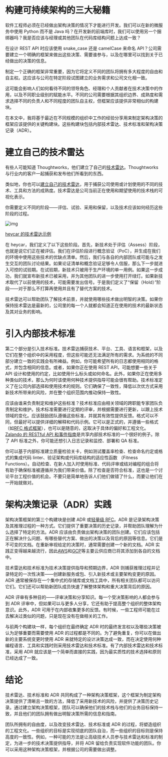 # 构建可持续架构的三大秘籍

软件工程师必须在已经做出架构决策的情况下才能进行开发。我们可以在新的微服务中使用 Python 而不是 Java 吗？在开发新的前端库时，我们可以使用另一个捆绑器吗？我是否应该与经理或其他团队在代码库结构问题上达成一致？

在设计 REST API 时应该使用 snake_case 还是 camelCase 来命名 API？公司需要建立一个明确的框架来做出这些决策、需要谁参与，以及在哪里可以找到关于已经做出的决策的信息。

制定一个正确的框架非常重要，因为它将定义不同的团队将拥有多大程度的自由和自主权。这应该与公司在特定阶段试图建立的业务需求和公司文化相一致。

这可能会影响人们如何看待不同的领导角色、经理和个人贡献者在技术决策中的作用，以及不同职业级别的赋能水平。不同的公司需要根据其组织边界、成熟度和需求选择不同的负责人和不同程度的团队自主权，但框架应该提供非常相似的构建块。

在本文中，我将基于最近在不同规模的组织中工作的经验分享用来制定架构决策的框架应该提供的关键构建块。这些构建块包括内部技术雷达、技术标准和架构决策记录（ADR）。

# 建立自己的技术雷达

有些人可能知道 Thoughtworks，他们建立了自己的[技术雷达](https://www.thoughtworks.com/radar?accessToken=eyJhbGciOiJIUzI1NiIsImtpZCI6ImRlZmF1bHQiLCJ0eXAiOiJKV1QifQ.eyJleHAiOjE2ODQ0ODY0OTcsImZpbGVHVUlEIjoicVV2TUFPSUl3c0V6ck1sNSIsImlhdCI6MTY4NDQ4NjE5NywiaXNzIjoidXBsb2FkZXJfYWNjZXNzX3Jlc291cmNlIiwidXNlcklkIjo2MjMyOH0.-DRomq4lUleBIOWsVGq38sCGHfirSIlBRdrIMxe_lZc)。Thoughtworks 与行业内的客户一起捕获和发布他们所看到的东西。

类似地，你也可以[建立自己的技术雷达](https://www.thoughtworks.com/radar/byor?accessToken=eyJhbGciOiJIUzI1NiIsImtpZCI6ImRlZmF1bHQiLCJ0eXAiOiJKV1QifQ.eyJleHAiOjE2ODQ0ODY0OTcsImZpbGVHVUlEIjoicVV2TUFPSUl3c0V6ck1sNSIsImlhdCI6MTY4NDQ4NjE5NywiaXNzIjoidXBsb2FkZXJfYWNjZXNzX3Jlc291cmNlIiwidXNlcklkIjo2MjMyOH0.-DRomq4lUleBIOWsVGq38sCGHfirSIlBRdrIMxe_lZc)，用于捕获公司使用或计划使用的不同的技术、工具和方法的成熟度。技术雷达是公司当前正在使用和期望使用的技术栈的可视化表示。

你需要定义不同的阶段——评估、试验、采用和保留，以及技术应该如何经历这些阶段的过程。

![img](https://static001.geekbang.org/infoq/65/65fae12cb5aa90efcc163670247ed4d7.webp)

[heycar 的技术雷达示例](https://radar.thoughtworks.com/?sheetId=https%3A%2F%2Fraw.githubusercontent.com%2Fhey-car%2Ftech-radar%2Fmaster%2Ftech-radar.csv&accessToken=eyJhbGciOiJIUzI1NiIsImtpZCI6ImRlZmF1bHQiLCJ0eXAiOiJKV1QifQ.eyJleHAiOjE2ODQ0ODY0OTcsImZpbGVHVUlEIjoicVV2TUFPSUl3c0V6ck1sNSIsImlhdCI6MTY4NDQ4NjE5NywiaXNzIjoidXBsb2FkZXJfYWNjZXNzX3Jlc291cmNlIiwidXNlcklkIjo2MjMyOH0.-DRomq4lUleBIOWsVGq38sCGHfirSIlBRdrIMxe_lZc)

在 heycar，我们定义了以下这些阶段。首先，新技术处于评估（Assess）阶段，也就是说它们正在被评估。我们在评估阶段进行概念验证（PoC），并生成在我们的环境中使用这些技术的优缺点清单。然后，我们与各自的内部团队或可能与之发生交互的团队讨论结果。如果论证清单和概念验证足够令人信服，那么下一步就进入可控的试验期。在试验期，新技术只被用于生产环境的单一用例。如果这一步成功，我们就宣布新技术已被采用，并为其他团队的进一步使用打开绿灯。如果新技术取代了以前使用的技术，可能需要发出信号。于是我们定义了“保留（Hold）”阶段——对于那么不打算再使用并且有了替代方案的技术。

技术雷达可以帮助团队了解技术前景，并就使用哪些技术做出明智的决策。如果你保持技术雷达是最新的，公司里的每一个人就都会知道正在使用的技术的最新状态及其对业务的影响。

# 引入内部技术标准

第二个部分是引入技术标准。技术雷达捕获技术、平台、工具、语言和框架，以及它们在整个组织中的采用程度，但这些可能还无法满足所有的需求。为系统的不同部分建立一致的实践会有所裨益。例如，你可能希望所有的日志都使用相同的格式，并包含相同的信息。或者，如果你正在使用 REST API，可能想要一些关于 API 设计和使用的约定，比如使用什么标头或如何命名。此外，如果你正在使用多种类似的技术，那么为何时该使用何种技术提供指导可能会很有帮助。技术标准定义了在公司内部选择和使用技术的规则。它们确保了一致性，降低以次优方式采用新技术所带来的风险，并在整个组织范围内推动保持一致性。

应该由谁来负责制定和维护这些标准？技术标准应由相关领域的跨职能专家团队负责制定和维护。技术标准需要进行定期的评审，并根据需要进行更新，以跟上技术领域的变化。应该鼓励团队遵循这些标准，并就其有效性提供反馈。格式可以不同，但最好可以提供详细的解释和代码示例。它可以是正式的，并遵循一些格式（如[RFC 格式框架](https://www.rfc-editor.org/rfc/rfc7990.html?accessToken=eyJhbGciOiJIUzI1NiIsImtpZCI6ImRlZmF1bHQiLCJ0eXAiOiJKV1QifQ.eyJleHAiOjE2ODQ0ODY0OTcsImZpbGVHVUlEIjoicVV2TUFPSUl3c0V6ck1sNSIsImlhdCI6MTY4NDQ4NjE5NywiaXNzIjoidXBsb2FkZXJfYWNjZXNzX3Jlc291cmNlIiwidXNlcklkIjo2MjMyOH0.-DRomq4lUleBIOWsVGq38sCGHfirSIlBRdrIMxe_lZc)），也可以是随意的，这取决于具体的偏好和工程文化。[Zalando 的 RESTful API 和事件指南](http://opensource.zalando.com/restful-api-guidelines/?accessToken=eyJhbGciOiJIUzI1NiIsImtpZCI6ImRlZmF1bHQiLCJ0eXAiOiJKV1QifQ.eyJleHAiOjE2ODQ0ODY0OTcsImZpbGVHVUlEIjoicVV2TUFPSUl3c0V6ck1sNSIsImlhdCI6MTY4NDQ4NjE5NywiaXNzIjoidXBsb2FkZXJfYWNjZXNzX3Jlc291cmNlIiwidXNlcklkIjo2MjMyOH0.-DRomq4lUleBIOWsVGq38sCGHfirSIlBRdrIMxe_lZc)是共享内部技术标准的一个很好的例子。除了 API 标准之外，你可能还想引入日志记录和监控、部署和 QA 标准。

你可以基于内部标准建立质量检验关卡，例如测试覆盖率检查、检查命名约定或格式的集成代码 linter、验证架构或代码库结构的适应性函数 （Fitness Functions）。自动检查、在新人加入时使用标准、代码评审或结对编程的组合将有助于确保标准被遵循并为我们带来价值。除了检查是否符合标准，这也是一个讨论平台工程价值的机会。不要只是简单地告诉人们他们做错了什么，而要让他们在一开始就做对。

# 架构决策记录（ADR）实践

架构决策框架的第三个构建块是创建 ADR 或[轻量级 RFC](https://cwiki.apache.org/confluence/display/GEODE/Lightweight+RFC+Process?accessToken=eyJhbGciOiJIUzI1NiIsImtpZCI6ImRlZmF1bHQiLCJ0eXAiOiJKV1QifQ.eyJleHAiOjE2ODQ0ODY0OTcsImZpbGVHVUlEIjoicVV2TUFPSUl3c0V6ck1sNSIsImlhdCI6MTY4NDQ4NjE5NywiaXNzIjoidXBsb2FkZXJfYWNjZXNzX3Jlc291cmNlIiwidXNlcklkIjo2MjMyOH0.-DRomq4lUleBIOWsVGq38sCGHfirSIlBRdrIMxe_lZc)。ADR 是记录架构决策及其推理过程的一种方式。它们提供了重要决策的历史记录，并帮助团队理解为什么选择了特定的方法。ADR 应该由负责做出架构决策的团队创建。它们应该包括正在解决什么问题、有哪些替代方案、做出的决策以及背后的原因等信息。它们是不可变的文档。在重新审视给定的决策时，通常需要创建一个新的文档。ADR 实践正变得越来越流行，因此[AWS](https://docs.aws.amazon.com/prescriptive-guidance/latest/architectural-decision-records/welcome.html?accessToken=eyJhbGciOiJIUzI1NiIsImtpZCI6ImRlZmF1bHQiLCJ0eXAiOiJKV1QifQ.eyJleHAiOjE2ODQ0ODY0OTcsImZpbGVHVUlEIjoicVV2TUFPSUl3c0V6ck1sNSIsImlhdCI6MTY4NDQ4NjE5NywiaXNzIjoidXBsb2FkZXJfYWNjZXNzX3Jlc291cmNlIiwidXNlcklkIjo2MjMyOH0.-DRomq4lUleBIOWsVGq38sCGHfirSIlBRdrIMxe_lZc)和[GCP](https://cloud.google.com/architecture/architecture-decision-records?accessToken=eyJhbGciOiJIUzI1NiIsImtpZCI6ImRlZmF1bHQiLCJ0eXAiOiJKV1QifQ.eyJleHAiOjE2ODQ0ODY0OTcsImZpbGVHVUlEIjoicVV2TUFPSUl3c0V6ck1sNSIsImlhdCI6MTY4NDQ4NjE5NywiaXNzIjoidXBsb2FkZXJfYWNjZXNzX3Jlc291cmNlIiwidXNlcklkIjo2MjMyOH0.-DRomq4lUleBIOWsVGq38sCGHfirSIlBRdrIMxe_lZc)等主要云供应商已将其添加到各自的文档中。

技术雷达和技术标准为技术决策提供指导和预期边界，ADR 则捕获推理过程并记录特定的一次性决策——创建新服务或包、引入新技术或主要架构变更的原因。ADR 通常被保存在一个集中式的存储库或文档工具中，所有相关团队都可以访问它们。它们还可以帮助新团队成员快速了解整体架构和重大决策背后的原因。

ADR 评审有多种目的——评审决策和分享知识。每一个受决策影响的人都会参与到 ADR 评审中，但如果可以与更多人分享，它还有助于提高整个组织的整体架构意识。此外，ADR 可用于在内部收集更多的反馈。有时候，一些工程师可能在过去解决过类似的问题，只是现在没有在做相关的工作。

与前两个构建块一样，每个组织在最终确定 ADR 时的最终发言权以及哪些决策被认为足够重要而需要使用 ADR 的过程都是不同的。为了避免重复，你可以在做出新的主要系统变更时使用 ADR 来就特定的设计决策达成一致，而在决定使用何种编程语言、工具和实践时则采用技术雷达和技术标准。有了内部技术雷达和技术标准，采用 ADR 就应该是一个简单而直接的实践，因为最实质性的技术选择和原则已经达成了一致。

# 结论

技术雷达、技术标准和 ADR 共同构成了一种架构决策框架，这个框架为制定架构决策提供了清晰且一致的方法，降低了采用新技术的风险，并提供了决策历史记录。通过建立架构决策框架，团队可以确保他们的技术栈与他们的业务目标保持一致，并且他们的团队拥有做出明智决策所需的信息和指南。

团队所拥有的自由度，以及改变技术雷达、技术标准或 ADR 的过程，将塑造组织的工程文化。一些组织的目标是实现彻底的团队自治，而一些组织的目标则是保持高度的一致性。例如，一种可能的方法是让高级技术人员参与技术雷达和标准的制定，为进一步的技术决策提供指导，并将 ADR 留给负责实现软件功能的团队。你可以采用这种架构决策框架，并根据公司的需要做出调整。
